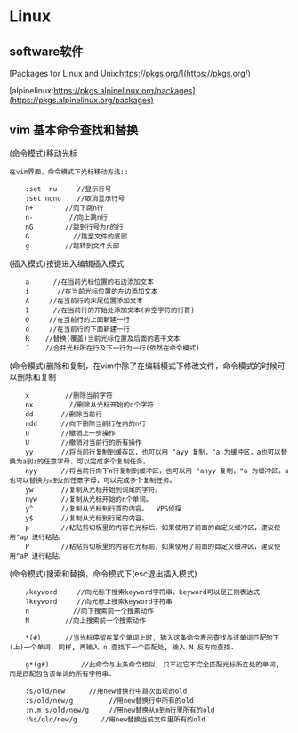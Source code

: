 # Linux

## software软件

[Packages for Linux and Unix:https://pkgs.org/](https://pkgs.org/)

[alpinelinux:https://pkgs.alpinelinux.org/packages](https://pkgs.alpinelinux.org/packages)

## vim 基本命令查找和替换
(命令模式)移动光标
```{.cs}
在vim界面，命令模式下光标移动方法::

    :set  nu     //显示行号
    :set nonu    //取消显示行号
    n+        //向下跳n行
    n-         //向上跳n行
    nG        //跳到行号为n的行
    G           //跳至文件的底部
    g         //跳转到文件头部
```

(插入模式)按键进入编辑插入模式
```{.cs}
    a      //在当前光标位置的右边添加文本
    i       //在当前光标位置的左边添加文本
    A     //在当前行的末尾位置添加文本
    I      //在当前行的开始处添加文本(非空字符的行首)
    O     //在当前行的上面新建一行
    o     //在当前行的下面新建一行
    R    //替换(覆盖)当前光标位置及后面的若干文本
    J    //合并光标所在行及下一行为一行(依然在命令模式)
```
(命令模式)删除和复制，在vim中除了在编辑模式下修改文件，命令模式的时候可以删除和复制
```{.cs}
    x         //删除当前字符
    nx         //删除从光标开始的n个字符
    dd       //删除当前行
    ndd      //向下删除当前行在内的n行
    u        //撤销上一步操作
    U        //撤销对当前行的所有操作
    yy       //将当前行复制到缓存区，也可以用 "ayy 复制，"a 为缓冲区，a也可以替换为a到z的任意字母，可以完成多个复制任务。
    nyy      //将当前行向下n行复制到缓冲区，也可以用 "anyy 复制，"a 为缓冲区，a也可以替换为a到z的任意字母，可以完成多个复制任务。
    yw       //复制从光标开始到词尾的字符。
    nyw      //复制从光标开始的n个单词。
    y^       //复制从光标到行首的内容。  VPS侦探
    y$       //复制从光标到行尾的内容。
    p        //粘贴剪切板里的内容在光标后，如果使用了前面的自定义缓冲区，建议使用"ap 进行粘贴。
    P        //粘贴剪切板里的内容在光标前，如果使用了前面的自定义缓冲区，建议使用"aP 进行粘贴。
```
(命令模式)搜索和替换，命令模式下(esc退出插入模式)
```{.cs}
    /keyword     //向光标下搜索keyword字符串，keyword可以是正则表达式
    ?keyword     //向光标上搜索keyword字符串
    n           //向下搜索前一个搜素动作
    N         //向上搜索前一个搜索动作

    *(#)      //当光标停留在某个单词上时, 输入这条命令表示查找与该单词匹配的下(上)一个单词. 同样, 再输入 n 查找下一个匹配处, 输入 N 反方向查找.

    g*(g#)        //此命令与上条命令相似, 只不过它不完全匹配光标所在处的单词, 而是匹配包含该单词的所有字符串.

    :s/old/new      //用new替换行中首次出现的old
    :s/old/new/g         //用new替换行中所有的old
    :n,m s/old/new/g     //用new替换从n到m行里所有的old
    :%s/old/new/g      //用new替换当前文件里所有的old
```
